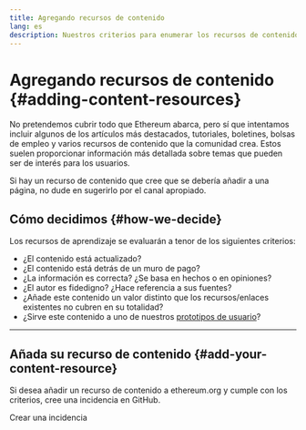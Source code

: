 ```yaml
---
title: Agregando recursos de contenido
lang: es
description: Nuestros criterios para enumerar los recursos de contenido en ethereum.org
---
```


# Agregando recursos de contenido {#adding-content-resources}

No pretendemos cubrir todo que Ethereum abarca, pero sí que intentamos incluir algunos de los artículos más destacados, tutoriales, boletines, bolsas de empleo y varios recursos de contenido que la comunidad crea. Estos suelen proporcionar información más detallada sobre temas que pueden ser de interés para los usuarios.

Si hay un recurso de contenido que cree que se debería añadir a una página, no dude en sugerirlo por el canal apropiado.

## Cómo decidimos {#how-we-decide}

Los recursos de aprendizaje se evaluarán a tenor de los siguientes criterios:

- ¿El contenido está actualizado?
- ¿El contenido está detrás de un muro de pago?
- ¿La información es correcta? ¿Se basa en hechos o en opiniones?
- ¿El autor es fidedigno? ¿Hace referencia a sus fuentes?
- ¿Añade este contenido un valor distinto que los recursos/enlaces existentes no cubren en su totalidad?
- ¿Sirve este contenido a uno de nuestros [prototipos de usuario](https://www.notion.so/efdn/Ethereum-org-User-Persona-Memo-b44dc1e89152457a87ba872b0dfa366c)?

---

## Añada su recurso de contenido {#add-your-content-resource}

Si desea añadir un recurso de contenido a ethereum.org y cumple con los criterios, cree una incidencia en GitHub.

<ButtonLink to="https://github.com/ethereum/ethereum-org-website/issues/new?assignees=&labels=feature+%3Asparkles%3A&projects=&template=feature_request.yaml&title=Feature+request">
  Crear una incidencia
</ButtonLink>
